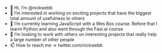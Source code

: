 - 👋 Hi, I’m @nickwebb
- 👀 I’m interested in working on exciting projects that have the biggest total amount of usefulness to others
- 🌱 I’m currently learning JavaScript with a Wes Bos course. Before that I learnt Python and also went through the Fast.ai course
- 💞️ I’m looking to work with others on interesting projects that really help a large number of other people
- 📫 How to reach me -> twitter.com/nickwebb

<!---
nickwebb/nickwebb is a ✨ special ✨ repository because its `README.md` (this file) appears on your GitHub profile.
You can click the Preview link to take a look at your changes.
--->
